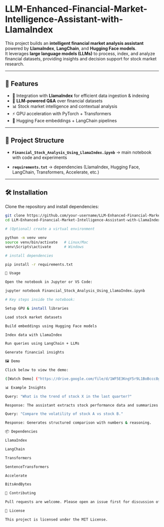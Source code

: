# LLM-Enhanced-Financial-Market-Intelligence-Assistant-with-LlamaIndex

This project builds an **intelligent financial market analysis assistant** powered by **LlamaIndex**, **LangChain**, and **Hugging Face models**.  
It leverages **large language models (LLMs)** to process, index, and analyze financial datasets, providing insights and decision support for stock market research.

---

## 🚀 Features

- 🔗 Integration with **LlamaIndex** for efficient data ingestion & indexing  
- 🤖 **LLM-powered Q&A** over financial datasets  
- 📊 Stock market intelligence and contextual analysis  
- ⚡ GPU acceleration with PyTorch + Transformers  
- 🧩 Hugging Face embeddings + LangChain pipelines  

---

## 📂 Project Structure

- **`Financial_Stock_Analysis_Using_LlamaIndex.ipynb`** → main notebook with code and experiments  

- **`requirements.txt`** → dependencies (LlamaIndex, Hugging Face, LangChain, Transformers, Accelerate, etc.)  

---

## 🛠️ Installation
Clone the repository and install dependencies:
```bash
git clone https://github.com/your-username/LLM-Enhanced-Financial-Market-Intelligence-Assistant-with-LlamaIndex.git
cd LLM-Enhanced-Financial-Market-Intelligence-Assistant-with-LlamaIndex

# (Optional) create a virtual environment

python -m venv venv
source venv/bin/activate   # Linux/Mac
venv\Scripts\activate      # Windows

# install dependencies

pip install -r requirements.txt

📘 Usage

Open the notebook in Jupyter or VS Code:

jupyter notebook Financial_Stock_Analysis_Using_LlamaIndex.ipynb

# Key steps inside the notebook:

Setup GPU & install libraries

Load stock market datasets

Build embeddings using Hugging Face models

Index data with LlamaIndex

Run queries using LangChain + LLMs

Generate financial insights

🖼️ Demo

Click below to view the demo:

([Watch Demo] ("https://drive.google.com/file/d/1WF5E3KngY5r9L1BoBccc8g_SVp3wOWOK/view?usp=sharing&utm_source=chatgpt.com"))

📊 Example Insights

Query: "What is the trend of stock X in the last quarter?"

Response: The assistant extracts stock performance data and summarizes trends.

Query: "Compare the volatility of stock A vs stock B."

Response: Generates structured comparison with numbers & reasoning.

📦 Dependencies

LlamaIndex

LangChain

Transformers

SentenceTransformers

Accelerate

BitsAndBytes

🤝 Contributing

Pull requests are welcome. Please open an issue first for discussion of major changes.

📜 License

This project is licensed under the MIT License.